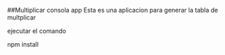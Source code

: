 ##Multiplicar consola app
 Esta es una aplicacion para generar la tabla de multplicar 

 ejecutar el comando 

 npm install
